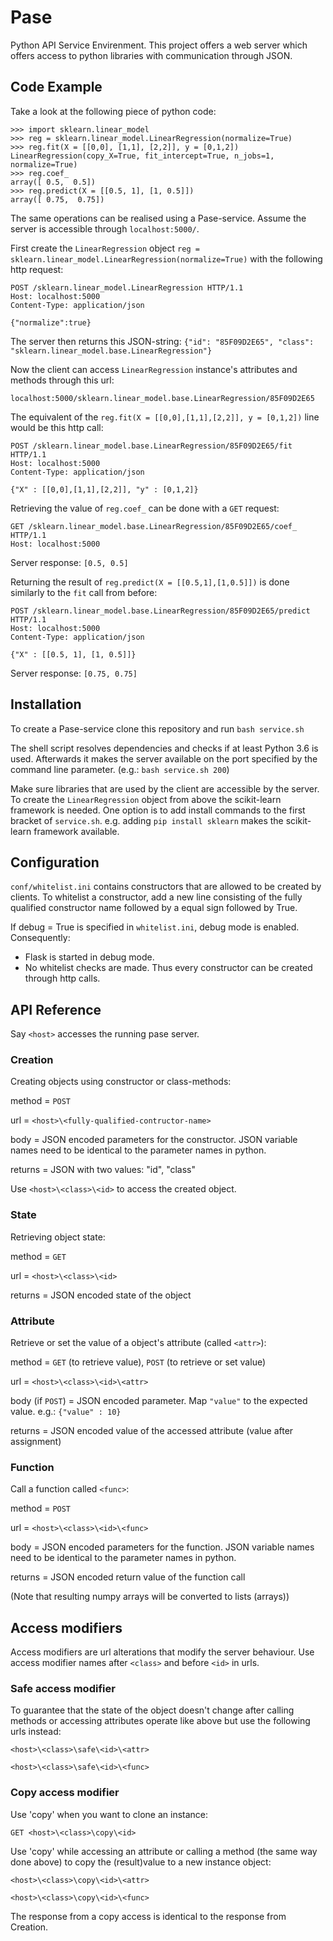 # Pase

Python API Service Envirenment. 
This project offers a web server which offers access to python libraries with communication through JSON. 

## Code Example
Take a look at the following piece of python code:
```
>>> import sklearn.linear_model
>>> reg = sklearn.linear_model.LinearRegression(normalize=True)
>>> reg.fit(X = [[0,0], [1,1], [2,2]], y = [0,1,2])
LinearRegression(copy_X=True, fit_intercept=True, n_jobs=1, normalize=True)
>>> reg.coef_
array([ 0.5,  0.5])
>>> reg.predict(X = [[0.5, 1], [1, 0.5]])
array([ 0.75,  0.75])
```

The same operations can be realised using a Pase-service.
Assume the server is accessible through `localhost:5000/`.

First create the `LinearRegression` object `reg = sklearn.linear_model.LinearRegression(normalize=True)` with the following http request:

```
POST /sklearn.linear_model.LinearRegression HTTP/1.1
Host: localhost:5000
Content-Type: application/json

{"normalize":true}
```

The server then returns this JSON-string: `{"id": "85F09D2E65", "class": "sklearn.linear_model.base.LinearRegression"}`

Now the client can access `LinearRegression` instance's attributes and methods through this url:

`localhost:5000/sklearn.linear_model.base.LinearRegression/85F09D2E65`

The equivalent of the `reg.fit(X = [[0,0],[1,1],[2,2]], y = [0,1,2])` line would be this http call:

```
POST /sklearn.linear_model.base.LinearRegression/85F09D2E65/fit HTTP/1.1
Host: localhost:5000
Content-Type: application/json

{"X" : [[0,0],[1,1],[2,2]], "y" : [0,1,2]}
```

Retrieving the value of `reg.coef_` can be done with a `GET` request:
```
GET /sklearn.linear_model.base.LinearRegression/85F09D2E65/coef_ HTTP/1.1
Host: localhost:5000
```
Server response: `[0.5, 0.5]`

Returning the result of `reg.predict(X = [[0.5,1],[1,0.5]])` is done similarly to the `fit` call from before:
```
POST /sklearn.linear_model.base.LinearRegression/85F09D2E65/predict HTTP/1.1
Host: localhost:5000
Content-Type: application/json

{"X" : [[0.5, 1], [1, 0.5]]}
```
Server response: `[0.75, 0.75]`

## Installation

To create a Pase-service clone this repository and run `bash service.sh`

The shell script resolves dependencies and checks if at least Python 3.6 is used. Afterwards it makes the server available on the port specified by the command line parameter. (e.g.: `bash service.sh 200`)

Make sure libraries that are used by the client are accessible by the server. To create the `LinearRegression` object from above the scikit-learn framework is needed. One option is to add install commands to the first bracket of `service.sh`. e.g. adding `pip install sklearn` makes the scikit-learn framework available.

## Configuration
`conf/whitelist.ini` contains constructors that are allowed to be created by clients.
To whitelist a constructor, add a new line consisting of the fully qualified constructor name followed by a equal sign followed by True.

If debug = True is specified in `whitelist.ini`, debug mode is enabled. Consequently:

* Flask is started in debug mode.
* No whitelist checks are made. Thus every constructor can be created through http calls.

## API Reference
Say `<host>` accesses the running pase server.

### Creation
Creating objects using constructor or class-methods:

method = `POST`

url = `<host>\<fully-qualified-contructor-name>`

body = JSON encoded parameters for the constructor. JSON variable names need to be identical to the parameter names in python.

returns = JSON with two values: "id", "class"

Use `<host>\<class>\<id>` to access the created object.

### State
Retrieving object state:

method = `GET`

url = `<host>\<class>\<id>`

returns = JSON encoded state of the object

### Attribute
Retrieve or set the value of a object's attribute (called `<attr>`):

method = `GET` (to retrieve value), `POST` (to retrieve or set value)

url = `<host>\<class>\<id>\<attr>`

body (if `POST`) = JSON encoded parameter. Map `"value"` to the expected value. e.g.: `{"value" : 10}`

returns = JSON encoded value of the accessed attribute (value after assignment)

### Function

Call a function called `<func>`:

method = `POST`

url = `<host>\<class>\<id>\<func>`

body = JSON encoded parameters for the function. JSON variable names need to be identical to the parameter names in python.

returns = JSON encoded return value of the function call

(Note that resulting numpy arrays will be converted to lists (arrays))

## Access modifiers

Access modifiers are url alterations that modify the server behaviour. Use access modifier names after `<class>` and before `<id>` in urls.

### Safe access modifier

To guarantee that the state of the object doesn't change after calling methods or accessing attributes  operate like above but use the following urls instead: 

`<host>\<class>\safe\<id>\<attr>`

`<host>\<class>\safe\<id>\<func>`

### Copy access modifier

Use 'copy' when you want to clone an instance:

`GET <host>\<class>\copy\<id>`

Use 'copy' while accessing an attribute or calling a method (the same way done above) to copy the (result)value to a new instance object:

`<host>\<class>\copy\<id>\<attr>`

`<host>\<class>\copy\<id>\<func>`

The response from a copy access is identical to the response from Creation.
